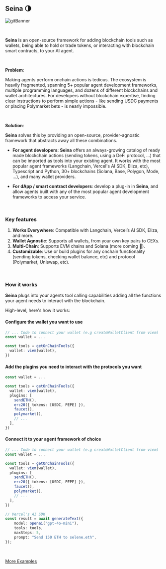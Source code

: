 <div align="left">

## Seina 🌗

<img src="https://cdn.discordapp.com/attachments/975464918939742268/1329922414108479498/360_F_640359075_73HXrNPNVxRjX6fFctQBbyeRGsIgEtXU.jpg?ex=678c1a44&is=678ac8c4&hm=6883f0c94cc0656fd28b0924bdc17d6c7c621451808a7d25144ff04f4c275418&" alt="gitBanner" />

&nbsp;

**Seina** is an open-source framework for adding blockchain tools such as wallets, being able to hold or trade tokens, or interacting with blockchain smart contracts, to your AI agent.

&nbsp;

**Problem**: 

Making agents perform onchain actions is tedious. The ecosystem is heavily fragmented, spanning 5+ popular agent development frameworks, multiple programming languages, and dozens of different blockchains and wallet architectures.
For developers without blockchain expertise, finding clear instructions to perform simple actions - like sending USDC payments or placing Polymarket bets - is nearly impossible.

&nbsp;

**Solution**: 

**Seina** solves this by providing an open-source, provider-agnostic framework that abstracts away all these combinations.

- **For agent developers**: **Seina** offers an always-growing catalog of ready made blockchain actions (sending tokens, using a DeFi protocol, ...) that can be imported as tools into your existing agent. It works with the most popular agent frameworks (Langchain, Vercel's AI SDK, Eliza, etc), Typescript and Python, 30+ blockchains (Solana, Base, Polygon, Mode, ...), and many wallet providers.

- **For dApp / smart contract developers**: develop a plug-in in **Seina**, and allow agents built with any of the most popular agent development frameworks to access your service.

&nbsp;

### Key features
1. **Works Everywhere**: Compatible with Langchain, Vercel’s AI SDK, Eliza, and more.
2. **Wallet Agnostic**: Supports all wallets, from your own key pairs to CEXs.
3. **Multi-Chain**: Supports EVM chains and Solana (more coming 👀).
4. **Customizable**: Use or build plugins for any onchain functionality (sending tokens, checking wallet balance, etc) and protocol (Polymarket, Uniswap, etc).

&nbsp;

### How it works
**Seina** plugs into your agents tool calling capabilities adding all the functions your agent needs to interact with the blockchain. 

High-level, here's how it works:

#### Configure the wallet you want to use
```typescript
// ... Code to connect your wallet (e.g createWalletClient from viem)
const wallet = ...

const tools = getOnChainTools({
  wallet: viem(wallet),
})
```

#### Add the plugins you need to interact with the protocols you want
```typescript
const wallet = ...

const tools = getOnChainTools({
  wallet: viem(wallet),
  plugins: [
    sendETH(),
    erc20({ tokens: [USDC, PEPE] }),
    faucet(),
    polymarket(),
    // ...
  ],
})
```

#### Connect it to your agent framework of choice
```typescript
// ... Code to connect your wallet (e.g createWalletClient from viem)
const wallet = ...

const tools = getOnChainTools({
  wallet: viem(wallet),
  plugins: [ 
    sendETH(),
    erc20({ tokens: [USDC, PEPE] }), 
    faucet(), 
    polymarket(), 
    // ...
  ],
})

// Vercel's AI SDK
const result = await generateText({
    model: openai("gpt-4o-mini"),
    tools: tools,
    maxSteps: 5,
    prompt: "Send 150 ETH to selene.eth",
});
```

&nbsp;

[More Examples](https://github.com/0xOyster/Selene/tree/main/typescript/examples)

